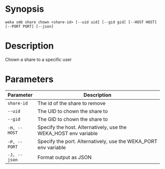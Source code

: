 # Synopsis

```weka smb share chown <share-id> [--uid uid] [--gid gid] [--HOST HOST] [--PORT PORT] [--json]```

# Description

Chown a share to a specific user

# Parameters

| Parameter | Description |
| --------- | ----------- |
| `share-id` | The id of the share to remove |
| `--uid` | The UID to chown the share to |
| `--gid` | The GID to chown the share to |
| `-H, --HOST` | Specify the host. Alternatively, use the WEKA_HOST env variable |
| `-P, --PORT` | Specify the port. Alternatively, use the WEKA_PORT env variable |
| `-J, --json` | Format output as JSON |

